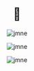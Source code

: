 <h1 align="center">👋</h1>
<div align="center">
<p><img align="center" src="https://github-readme-stats.vercel.app/api?username=jmne&show_icons=true&theme=codeSTACKr&count_private=true" alt="jmne" /></p>
<p><img align="center" src="https://github-readme-stats.vercel.app/api/top-langs/?username=jmne&layout=compact&show_icons=true&locale=en&theme=codeSTACKr&count_private=true" alt="jmne" /></p>
<p><img align="center" src="https://komarev.com/ghpvc/?username=jmne&color=orange&style=for-the-badge" alt="jmne" /></p></div>
